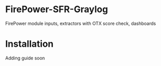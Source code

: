 # FirePower-SFR-Graylog
FirePower module inputs, extractors with OTX score check, dashboards

# Installation

Adding guide soon